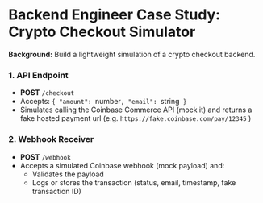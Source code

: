 # Backend Engineer Case Study: Crypto Checkout Simulator

**Background:**
Build a lightweight simulation of a crypto checkout backend.

### 1. API Endpoint
- **POST** `/checkout`
- Accepts: `{ "amount": `number`, "email": `string` }`
- Simulates calling the Coinbase Commerce API (mock it) and returns a fake hosted payment url (e.g. `https://fake.coinbase.com/pay/12345` )

### 2. Webhook Receiver
- **POST** `/webhook`
- Accepts a simulated Coinbase webhook (mock payload) and:
    - Validates the payload
    - Logs or stores the transaction (status, email, timestamp, fake transaction ID)

